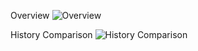 Overview
![Overview](https://github.com/qwease/Qt-GUI-for-Biosim-Windows/assets/41516072/6e20c0bf-4935-4288-a545-ddf9007e5dc8)

History Comparison
![History Comparison](https://github.com/qwease/Qt-GUI-for-Biosim-Windows/assets/41516072/e88a15d1-fbd7-430d-b25f-b4926a6aa528)
